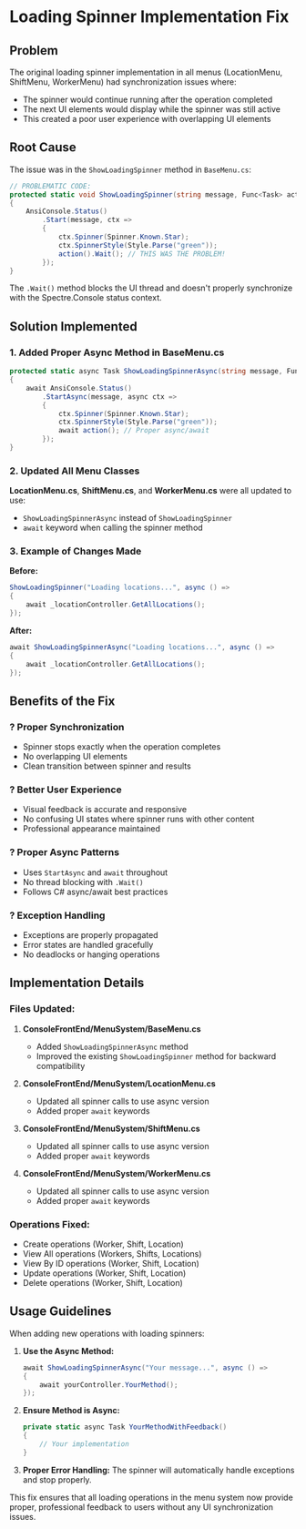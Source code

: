 # Loading Spinner Implementation Fix

## Problem

The original loading spinner implementation in all menus (LocationMenu, ShiftMenu, WorkerMenu) had synchronization
issues where:

- The spinner would continue running after the operation completed
- The next UI elements would display while the spinner was still active
- This created a poor user experience with overlapping UI elements

## Root Cause

The issue was in the `ShowLoadingSpinner` method in `BaseMenu.cs`:

```csharp
// PROBLEMATIC CODE:
protected static void ShowLoadingSpinner(string message, Func<Task> action)
{
    AnsiConsole.Status()
        .Start(message, ctx =>
        {
            ctx.Spinner(Spinner.Known.Star);
            ctx.SpinnerStyle(Style.Parse("green"));
            action().Wait(); // THIS WAS THE PROBLEM!
        });
}
```

The `.Wait()` method blocks the UI thread and doesn't properly synchronize with the Spectre.Console status context.

## Solution Implemented

### 1. Added Proper Async Method in BaseMenu.cs

```csharp
protected static async Task ShowLoadingSpinnerAsync(string message, Func<Task> action)
{
    await AnsiConsole.Status()
        .StartAsync(message, async ctx =>
        {
            ctx.Spinner(Spinner.Known.Star);
            ctx.SpinnerStyle(Style.Parse("green"));
            await action(); // Proper async/await
        });
}
```

### 2. Updated All Menu Classes

**LocationMenu.cs**, **ShiftMenu.cs**, and **WorkerMenu.cs** were all updated to use:

- `ShowLoadingSpinnerAsync` instead of `ShowLoadingSpinner`
- `await` keyword when calling the spinner method

### 3. Example of Changes Made

**Before:**

```csharp
ShowLoadingSpinner("Loading locations...", async () =>
{
    await _locationController.GetAllLocations();
});
```

**After:**

```csharp
await ShowLoadingSpinnerAsync("Loading locations...", async () =>
{
    await _locationController.GetAllLocations();
});
```

## Benefits of the Fix

### ? **Proper Synchronization**

- Spinner stops exactly when the operation completes
- No overlapping UI elements
- Clean transition between spinner and results

### ? **Better User Experience**

- Visual feedback is accurate and responsive
- No confusing UI states where spinner runs with other content
- Professional appearance maintained

### ? **Proper Async Patterns**

- Uses `StartAsync` and `await` throughout
- No thread blocking with `.Wait()`
- Follows C# async/await best practices

### ? **Exception Handling**

- Exceptions are properly propagated
- Error states are handled gracefully
- No deadlocks or hanging operations

## Implementation Details

### Files Updated:

1. **ConsoleFrontEnd/MenuSystem/BaseMenu.cs**
    - Added `ShowLoadingSpinnerAsync` method
    - Improved the existing `ShowLoadingSpinner` method for backward compatibility

2. **ConsoleFrontEnd/MenuSystem/LocationMenu.cs**
    - Updated all spinner calls to use async version
    - Added proper `await` keywords

3. **ConsoleFrontEnd/MenuSystem/ShiftMenu.cs**
    - Updated all spinner calls to use async version
    - Added proper `await` keywords

4. **ConsoleFrontEnd/MenuSystem/WorkerMenu.cs**
    - Updated all spinner calls to use async version
    - Added proper `await` keywords

### Operations Fixed:

- Create operations (Worker, Shift, Location)
- View All operations (Workers, Shifts, Locations)
- View By ID operations (Worker, Shift, Location)
- Update operations (Worker, Shift, Location)
- Delete operations (Worker, Shift, Location)

## Usage Guidelines

When adding new operations with loading spinners:

1. **Use the Async Method:**
   ```csharp
   await ShowLoadingSpinnerAsync("Your message...", async () =>
   {
       await yourController.YourMethod();
   });
   ```

2. **Ensure Method is Async:**
   ```csharp
   private static async Task YourMethodWithFeedback()
   {
       // Your implementation
   }
   ```

3. **Proper Error Handling:**
   The spinner will automatically handle exceptions and stop properly.

This fix ensures that all loading operations in the menu system now provide proper, professional feedback to users
without any UI synchronization issues.